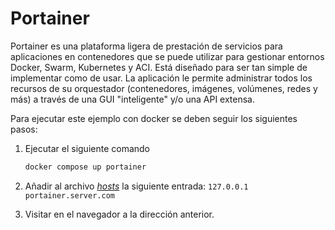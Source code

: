 # Portainer

Portainer es una plataforma ligera de prestación de servicios para aplicaciones en contenedores que se puede utilizar para gestionar entornos Docker, Swarm, Kubernetes y ACI. Está diseñado para ser tan simple de implementar como de usar. La aplicación le permite administrar todos los recursos de su orquestador (contenedores, imágenes, volúmenes, redes y más) a través de una GUI "inteligente" y/o una API extensa.

Para ejecutar este ejemplo con docker se deben seguir los siguientes pasos:

1. Ejecutar el siguiente comando

    ```bash
    docker compose up portainer 
    ```

1. Añadir al archivo *[hosts](https://en.wikipedia.org/wiki/Hosts_(file))* la siguiente entrada: `127.0.0.1  portainer.server.com`

1. Visitar en el navegador a la dirección anterior.